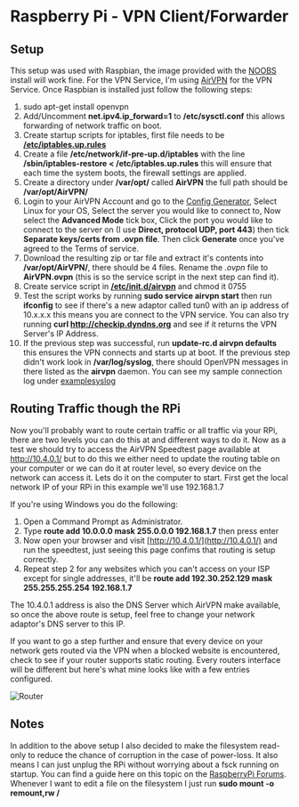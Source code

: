 # Raspberry Pi - VPN Client/Forwarder

## Setup
This setup was used with Raspbian, the image provided with the [NOOBS](http://www.raspberrypi.org/downloads) install will work fine. For the VPN Service, I'm using [AirVPN](https://airvpn.org/) for the VPN Service. Once Raspbian is installed just follow the following steps:

1. sudo apt-get install openvpn
2. Add/Uncomment **net.ipv4.ip_forward=1** to **/etc/sysctl.conf** this allows forwarding of network traffic on boot.
3. Create startup scripts for iptables, first file needs to be [**/etc/iptables.up.rules**](iptables.up.rules)
4. Create a file **/etc/network/if-pre-up.d/iptables** with the line **/sbin/iptables-restore < /etc/iptables.up.rules** this will ensure that each time the system boots, the firewall settings are applied.
5. Create a directory under **/var/opt/** called **AirVPN** the full path should be **/var/opt/AirVPN/**
6. Login to your AirVPN Account and go to the [Config Generator](https://airvpn.org/generator/), Select Linux for your OS, Select the server you would like to connect to, Now select the **Advanced Mode** tick box, Click the port you would like to connect to the server on (I use **Direct, protocol UDP, port 443**) then tick **Separate keys/certs from .ovpn file**. Then click **Generate** once you've agreed to the Terms of service.
7. Download the resulting zip or tar file and extract it's contents into **/var/opt/AirVPN/**, there should be 4 files. Rename the *.ovpn* file to **AirVPN.ovpn** (this is so the service script in the next step can find it).
8. Create service script in [**/etc/init.d/airvpn**](airvpn) and chmod it 0755
9. Test the script works by running **sudo service airvpn start** then run **ifconfig** to see if there's a new adaptor called tun0 with an ip address of 10.x.x.x this means you are connect to the VPN service. You can also try running **curl http://checkip.dyndns.org** and see if it returns the VPN Server's IP Address.
10. If the previous step was successful, run **update-rc.d airvpn defaults** this ensures the VPN connects and starts up at boot. If the previous step didn't work look in **/var/log/syslog**, there should OpenVPN messages in there listed as the **airvpn** daemon. You can see my sample connection log under [examplesyslog](examplesyslog)

## Routing Traffic though the RPi
Now you'll probably want to route certain traffic or all traffic via your RPi, there are two levels you can do this at and different ways to do it. Now as a test we should try to access the AirVPN Speedtest page available at http://10.4.0.1/ but to do this we either need to update the routing table on your computer or we can do it at router level, so every device on the network can access it. Lets do it on the computer to start. First get the local network IP of your RPi in this example we'll use 192.168.1.7

If you're using Windows you do the following:

1. Open a Command Prompt as Administrator.
2. Type **route add 10.0.0.0 mask 255.0.0.0 192.168.1.7** then press enter
3. Now open your browser and visit [http://10.4.0.1/](http://10.4.0.1/) and run the speedtest, just seeing this page confims that routing is setup correctly.
4. Repeat step 2 for any websites which you can't access on your ISP except for single addresses, it'll be **route add 192.30.252.129 mask 255.255.255.254 192.168.1.7**

The 10.4.0.1 address is also the DNS Server which AirVPN make available, so once the above route is setup, feel free to change your network adaptor's DNS server to this IP.

If you want to go a step further and ensure that every device on your network gets routed via the VPN when a blocked website is encountered, check to see if your router supports static routing. Every routers interface will be different but here's what mine looks like with a few entries configured.

![Router](http://i.imgur.com/fUISLgb.png)

## Notes
In addition to the above setup I also decided to make the filesystem read-only to reduce the chance of corruption in the case of power-loss. It also means I can just unplug the RPi without worrying about a fsck running on startup. You can find a guide here on this topic on the [RaspberryPi Forums](http://www.raspberrypi.org/phpBB3/viewtopic.php?p=213440). Whenever I want to edit a file on the filesystem I just run **sudo mount -o remount,rw /**
